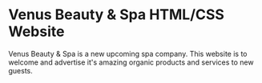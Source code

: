 # Venus Beauty & Spa HTML/CSS Website

Venus Beauty & Spa is a new upcoming spa company. This website is to welcome and advertise it's amazing organic products and services to new guests.
